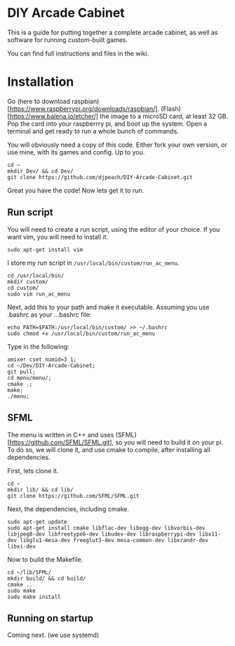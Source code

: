 # DIY Arcade Cabinet

This is a guide for putting together a complete arcade cabinet, as well as software for running custom-built games.

You can find full instructions and files in the wiki.

# Installation

Go (here to download raspbian)[https://www.raspberrypi.org/downloads/raspbian/]. (Flash)[https://www.balena.io/etcher/] the image to a microSD card, at least 32 GB. Pop the card into your raspberrry pi, and boot up the system. Open a terminal and get ready to run a whole bunch of commands.

You will obviously need a copy of this code. Either fork your own version, or use mine, with its games and config. Up to you.

```
cd ~
mkdir Dev/ && cd Dev/
git clone https://github.com/djpeach/DIY-Arcade-Cabinet.git

```

Great you have the code! Now lets get it to run.

## Run script

You will need to create a run script, using the editor of your choice. If you want vim, you will need to install it. 

```
sudo apt-get install vim

```

I store my run script in `/usr/local/bin/custom/run_ac_menu`. 

```
cd /usr/local/bin/
mkdir custom/
cd custom/
sudo vim run_ac_menu

```

Next, add this to your path and make it executable. Assuming you use .bashrc as your ...bashrc file:

```
echo PATH=$PATH:/usr/local/bin/custom/ >> ~/.bashrc
sudo chmod +x /usr/local/bin/custom/run_ac_menu

```

Type in the following:

```
amixer cset numid=3 1;
cd ~/Dev/DIY-Arcade-Cabinet;
git pull;
cd menu/menu/;
cmake .;
make;
./menu;

```

## SFML

The menu is written in C++ and uses (SFML)[https://github.com/SFML/SFML.git], so you will need to build it on your pi. To do so, we will clone it, and use cmake to compile, after installing all dependencies.

First, lets clone it.

```
cd ~
mkdir lib/ && cd lib/
git clone https://github.com/SFML/SFML.git

```

Next, the dependencies, including cmake.

```
sudo apt-get update
sudo apt-get install cmake libflac-dev libogg-dev libvorbis-dev libjpeg8-dev libfreetype6-dev libudev-dev libraspberrypi-dev libx11-dev libglu1-mesa-dev freeglut3-dev mesa-common-dev libxrandr-dev libxi-dev

```

Now to build the Makefile.

```
cd ~/lib/SFML/
mkdir build/ && cd build/
cmake ..
sudo make
sudo make install

```

## Running on startup

Coming next. (we use systemd)
